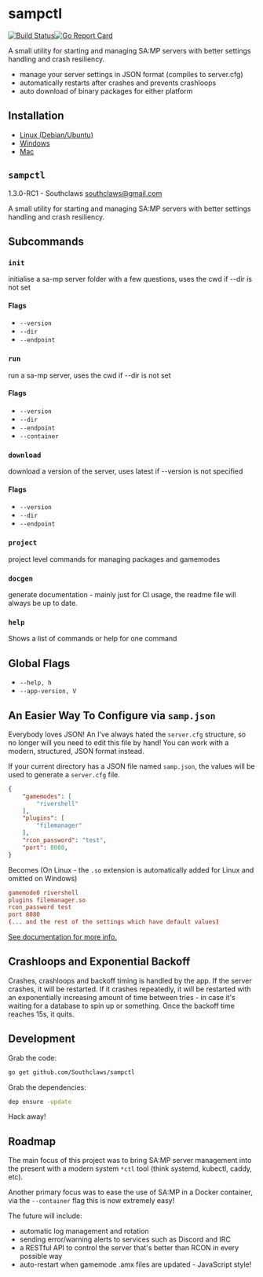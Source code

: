 # sampctl

[![Build Status](https://travis-ci.org/Southclaws/sampctl.svg?branch=master)](https://travis-ci.org/Southclaws/sampctl)[![Go Report Card](https://goreportcard.com/badge/github.com/Southclaws/sampctl)](https://goreportcard.com/report/github.com/Southclaws/sampctl)

A small utility for starting and managing SA:MP servers with better settings handling and crash resiliency.

- manage your server settings in JSON format (compiles to server.cfg)
- automatically restarts after crashes and prevents crashloops
- auto download of binary packages for either platform

## Installation

- [Linux (Debian/Ubuntu)](https://github.com/Southclaws/sampctl/wiki/Linux)
- [Windows](https://github.com/Southclaws/sampctl/wiki/Windows)
- [Mac](https://github.com/Southclaws/sampctl/wiki/Mac)

## `sampctl`
1.3.0-RC1 - Southclaws <southclaws@gmail.com>

A small utility for starting and managing SA:MP servers with better settings handling and crash resiliency.

## Subcommands

### `init`

initialise a sa-mp server folder with a few questions, uses the cwd if --dir is not set

#### Flags

- `--version`
- `--dir`
- `--endpoint`


### `run`

run a sa-mp server, uses the cwd if --dir is not set

#### Flags

- `--version`
- `--dir`
- `--endpoint`
- `--container`


### `download`

download a version of the server, uses latest if --version is not specified

#### Flags

- `--version`
- `--dir`
- `--endpoint`


### `project`

project level commands for managing packages and gamemodes

### `docgen`

generate documentation - mainly just for CI usage, the readme file will always be up to date.

### `help`

Shows a list of commands or help for one command

## Global Flags

- `--help, h`
- `--app-version, V`

## An Easier Way To Configure via `samp.json`

Everybody loves JSON! An I've always hated the `server.cfg` structure, so no longer will you need to edit this file by hand! You can work with a modern, structured, JSON format instead.

If your current directory has a JSON file named `samp.json`, the values will be used to generate a `server.cfg` file.

```json
{
	"gamemodes": [
		"rivershell"
	],
	"plugins": [
		"filemanager"
	],
	"rcon_password": "test",
	"port": 8080,
}
```

Becomes (On Linux - the `.so` extension is automatically added for Linux and omitted on Windows)

```conf
gamemode0 rivershell
plugins filemanager.so
rcon_password test
port 8080
(... and the rest of the settings which have default values)
```

[See documentation for more info.](https://github.com/Southclaws/sampctl/wiki/samp.json-Reference)

## Crashloops and Exponential Backoff

Crashes, crashloops and backoff timing is handled by the app. If the server crashes, it will be restarted. If it crashes repeatedly, it will be restarted with an exponentially increasing amount of time between tries - in case it's waiting for a database to spin up or something. Once the backoff time reaches 15s, it quits.

## Development

Grab the code:

```bash
go get github.com/Southclaws/sampctl
```

Grab the dependencies:

```bash
dep ensure -update
```

Hack away!

## Roadmap

The main focus of this project was to bring SA:MP server management into the present with a modern system `*ctl` tool (think systemd, kubectl, caddy, etc).

Another primary focus was to ease the use of SA:MP in a Docker container, via the `--container` flag this is now extremely easy!

The future will include:

- automatic log management and rotation
- sending error/warning alerts to services such as Discord and IRC
- a RESTful API to control the server that's better than RCON in every possible way
- auto-restart when gamemode .amx files are updated - JavaScript style!